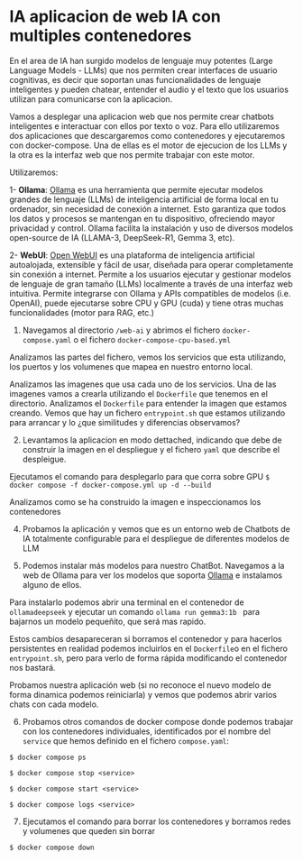 # IA aplicacion de web IA con multiples contenedores

En el area de IA han surgido modelos de lenguaje muy potentes (Large Language Models - LLMs) que nos permiten crear interfaces de usuario cognitivas, es decir que soportan unas funcionalidades de lenguaje inteligentes y pueden chatear, entender el audio y el texto que los usuarios utilizan para comunicarse con la aplicacion.

Vamos a desplegar una aplicacion web que nos permite crear chatbots inteligentes e interactuar con ellos por texto o voz. Para ello utilizaremos dos aplicaciones que descargaremos como contenedores y ejecutaremos con docker-compose. Una de ellas es el motor de ejecucion de los LLMs y la otra es la interfaz web que nos permite trabajar con este motor.

Utilizaremos:

1- **Ollama**: [Ollama](https://ollama.com/) es una herramienta que permite ejecutar modelos grandes de lenguaje (LLMs) de inteligencia artificial de forma local en tu ordenador, sin necesidad de conexión a internet. Esto garantiza que todos los datos y procesos se mantengan en tu dispositivo, ofreciendo mayor privacidad y control. Ollama facilita la instalación y uso de diversos modelos open-source de IA  (LLAMA-3, DeepSeek-R1, Gemma 3, etc).

2- **WebUI**: [​Open WebUI](https://openwebui.com/) es una plataforma de inteligencia artificial autoalojada, extensible y fácil de usar, diseñada para operar completamente sin conexión a internet. Permite a los usuarios ejecutar y gestionar modelos de lenguaje de gran tamaño (LLMs) localmente a través de una interfaz web intuitiva. Permite integrarse con Ollama y APIs compatibles de modelos (i.e. OpenAI), puede ejecutarse sobre CPU y GPU (cuda) y tiene otras muchas funcionalidades (motor para RAG, etc.)

1)  Navegamos al directorio `/web-ai` y abrimos el fichero `docker-compose.yaml` o el fichero `docker-compose-cpu-based.yml`

Analizamos las partes del fichero, vemos los servicios que esta utilizando, los puertos y los volumenes que mapea en nuestro entorno local.

Analizamos las imagenes que usa cada uno de los servicios. Una de las imagenes vamos a crearla utilizando el `Dockerfile` que tenemos en el directorio. Analizamos el `Dockerfile` para entender la imagen que estamos creando. Vemos que hay un fichero `entrypoint.sh` que estamos utilizando para arrancar y lo  ¿que similitudes y diferencias observamos?

2) Levantamos la aplicacion en modo dettached, indicando que debe de construir la imagen en el despliegue y el fichero `yaml` que describe el despleigue.

Ejecutamos el comando para desplegarlo para que corra sobre GPU `$ docker compose -f docker-compose.yml up -d --build`

Analizamos como se ha construido la imagen e inspeccionamos los contenedores

4) Probamos la aplicación y vemos que es un entorno web de Chatbots de IA totalmente configurable para el despliegue de diferentes modelos de LLM

5) Podemos instalar más modelos para nuestro ChatBot. Navegamos a la web de Ollama para ver los modelos que soporta [Ollama](https://ollama.com/search) e instalamos alguno de ellos. 

Para instalarlo podemos abrir una terminal en el contenedor de `ollamadeepseek` y ejecutar un comando `ollama run gemma3:1b ` para bajarnos un modelo pequeñito, que será mas rapido.

Estos cambios desapareceran si borramos el contenedor y para hacerlos persistentes en realidad podemos incluirlos en el `Dockerfile`o en el fichero `entrypoint.sh`, pero para verlo de forma rápida modificando el contenedor nos bastará.

Probamos nuestra aplicación web (si no reconoce el nuevo modelo de forma dinamica podemos reiniciarla) y vemos que podemos abrir varios chats con cada modelo.

6) Probamos otros comandos de docker compose donde podemos trabajar con los contenedores individuales, identificados por el nombre del `service` que hemos definido en el fichero `compose.yaml`:

`$ docker compose ps`

`$ docker compose stop <service>`

`$ docker compose start <service>`

`$ docker compose logs <service>`

7) Ejecutamos el comando para borrar los contenedores y borramos redes y volumenes que queden sin borrar

`$ docker compose down`


